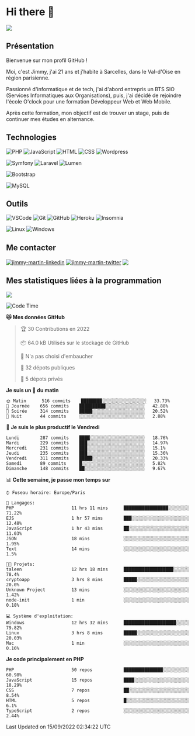 # Hi there 👋

![](https://komarev.com/ghpvc/?username=jimmy-martin&color=1a1b27)

<!--
**jimmy-martin/jimmy-martin** is a ✨ _special_ ✨ repository because its `README.md` (this file) appears on your GitHub profile.

Here are some ideas to get you started:

- 🔭 I’m currently working on ...
- 🌱 I’m currently learning ...
- 👯 I’m looking to collaborate on ...
- 🤔 I’m looking for help with ...
- 💬 Ask me about ...
- 📫 How to reach me: ...
- 😄 Pronouns: ...
- ⚡ Fun fact: ...
-->

## Présentation

Bienvenue sur mon profil GitHub !

Moi, c'est Jimmy, j'ai 21 ans et j'habite à Sarcelles, dans le Val-d'Oise en région parisienne.

Passionné d'informatique et de tech, j'ai d'abord entrepris un BTS SIO (Services Informatiques aux Organisations), puis, j'ai décidé de rejoindre l'école O'clock pour une formation Développeur Web et Web Mobile.

Après cette formation, mon objectif est de trouver un stage, puis de continuer mes études en alternance.

## Technologies

<div>

![PHP](https://img.shields.io/badge/PHP-777BB4?style=for-the-badge&logo=php&logoColor=white) ![JavaScript](https://img.shields.io/badge/JavaScript-F7DF1E?style=for-the-badge&logo=javascript&logoColor=black) ![HTML](https://img.shields.io/badge/HTML-E34F26?style=for-the-badge&logo=html5&logoColor=white) ![CSS](https://img.shields.io/badge/CSS-1572B6?&style=for-the-badge&logo=css3&logoColor=white) ![Wordpress](https://img.shields.io/badge/WordPress-0078D6?style=for-the-badge&logo=wordpress&logoColor=white)

</div>
<div>

![Symfony](https://img.shields.io/badge/Symfony-092E20?style=for-the-badge&logo=symfony&logoColor=white) ![Laravel](https://img.shields.io/badge/Laravel-FF2D20?style=for-the-badge&logo=laravel&logoColor=white) ![Lumen](https://img.shields.io/badge/Lumen-FF2D20?style=for-the-badge&logo=lumen&logoColor=white)

</div>
<div>

![Bootstrap](https://img.shields.io/badge/Bootstrap-563D7C?style=for-the-badge&logo=bootstrap&logoColor=white)

</div>
<div>

![MySQL](https://img.shields.io/badge/MySQL-4479A1?style=for-the-badge&logo=mysql&logoColor=white)

</div>

## Outils

![VSCode](https://img.shields.io/badge/VSCode-007ACC?style=for-the-badge&logo=visual-studio-code&logoColor=white)
![Git](https://img.shields.io/badge/Git-F05032?style=for-the-badge&logo=git&logoColor=white)
![GitHub](https://img.shields.io/badge/GitHub-100000?style=for-the-badge&logo=github&logoColor=white)
![Heroku](https://img.shields.io/badge/Heroku-6762a6?style=for-the-badge&logo=heroku&logoColor=white)
![Insomnia](https://img.shields.io/badge/Insomnia-5600cd?style=for-the-badge&logo=insomnia&logoColor=white)

![Linux](https://img.shields.io/badge/Linux-FCC624?style=for-the-badge&logo=linux&logoColor=white)
![Windows](https://img.shields.io/badge/Windows-0078D6?style=for-the-badge&logo=windows&logoColor=white)

## Me contacter

<p>
<a href="https://www.linkedin.com/in/jimmy-martin-dev/" target="blank"><img align="center" src="https://img.shields.io/badge/-LinkedIn-0077B5?style=for-the-badge&logo=Linkedin&logoColor=white&link=https://www.linkedin.com/in/jimmy-martin-dev/" alt="jimmy-martin-linkedin"/></a>
<a href="https://twitter.com/jimmydev_" target="blank"><img align="center" src="https://img.shields.io/badge/-Twitter-1DA1F2?style=for-the-badge&logo=Twitter&logoColor=white&link=https://twitter.com/jimmydev_" alt="jimmy-martin-twitter"/></a>
 <a href="mailto:jimmy.martin952@gmail.com" target="blank"><img align="center" src="https://img.shields.io/badge/gmail-D14836?style=for-the-badge&logo=gmail&logoColor=white" /></a>
</p>

## Mes statistiques liées à la programmation

<a href="https://github-readme-stats.vercel.app/api/top-langs/?username=jimmy-martin&layout=compact">
  <img align="center" src="https://github-readme-stats.vercel.app/api/top-langs/?username=jimmy-martin&layout=compact"/>
</a>



<!--START_SECTION:waka-->
![Code Time](http://img.shields.io/badge/Code%20Time-1%2C109%20hrs%206%20mins-blue)

**🐱 Mes données GitHub** 

> 🏆 30 Contributions en 2022
 > 
> 📦 64.0 kB Utilisés sur le stockage de GitHub 
 > 
> 🚫 N'a pas choisi d'embaucher
 > 
> 📜 32 dépots publiques 
 > 
> 🔑 5 dépots privés  
 > 
**Je suis un 🐤 du matin** 

```text
🌞 Matin      516 commits    ████████░░░░░░░░░░░░░░░░░   33.73% 
🌆 Journée    656 commits    ██████████░░░░░░░░░░░░░░░   42.88% 
🌃 Soirée     314 commits    █████░░░░░░░░░░░░░░░░░░░░   20.52% 
🌙 Nuit       44 commits     ░░░░░░░░░░░░░░░░░░░░░░░░░   2.88%

```
📅 **Je suis le plus productif le Vendredi** 

```text
Lundi        287 commits    ████░░░░░░░░░░░░░░░░░░░░░   18.76% 
Mardi        229 commits    ███░░░░░░░░░░░░░░░░░░░░░░   14.97% 
Mercredi     231 commits    ███░░░░░░░░░░░░░░░░░░░░░░   15.1% 
Jeudi        235 commits    ███░░░░░░░░░░░░░░░░░░░░░░   15.36% 
Vendredi     311 commits    █████░░░░░░░░░░░░░░░░░░░░   20.33% 
Samedi       89 commits     █░░░░░░░░░░░░░░░░░░░░░░░░   5.82% 
Dimanche     148 commits    ██░░░░░░░░░░░░░░░░░░░░░░░   9.67%

```


📊 **Cette semaine, je passe mon temps sur** 

```text
⌚︎ Fuseau horaire: Europe/Paris

💬 Langages: 
PHP                      11 hrs 11 mins      █████████████████░░░░░░░░   71.22% 
EJS                      1 hr 57 mins        ███░░░░░░░░░░░░░░░░░░░░░░   12.48% 
JavaScript               1 hr 43 mins        ██░░░░░░░░░░░░░░░░░░░░░░░   11.03% 
JSON                     18 mins             ░░░░░░░░░░░░░░░░░░░░░░░░░   1.95% 
Text                     14 mins             ░░░░░░░░░░░░░░░░░░░░░░░░░   1.5%

🐱‍💻 Projets: 
taleen                   12 hrs 18 mins      ███████████████████░░░░░░   78.4% 
cryptoapp                3 hrs 8 mins        █████░░░░░░░░░░░░░░░░░░░░   20.0% 
Unknown Project          13 mins             ░░░░░░░░░░░░░░░░░░░░░░░░░   1.42% 
node-init                1 min               ░░░░░░░░░░░░░░░░░░░░░░░░░   0.18%

💻 Système d'exploitation: 
Windows                  12 hrs 32 mins      ████████████████████░░░░░   79.82% 
Linux                    3 hrs 8 mins        █████░░░░░░░░░░░░░░░░░░░░   20.03% 
Mac                      1 min               ░░░░░░░░░░░░░░░░░░░░░░░░░   0.16%

```

**Je code principalement en PHP** 

```text
PHP                      50 repos            ███████████████░░░░░░░░░░   60.98% 
JavaScript               15 repos            ████░░░░░░░░░░░░░░░░░░░░░   18.29% 
CSS                      7 repos             ██░░░░░░░░░░░░░░░░░░░░░░░   8.54% 
HTML                     5 repos             █░░░░░░░░░░░░░░░░░░░░░░░░   6.1% 
TypeScript               2 repos             ░░░░░░░░░░░░░░░░░░░░░░░░░   2.44%

```



 Last Updated on 15/09/2022 02:34:22 UTC
<!--END_SECTION:waka-->


